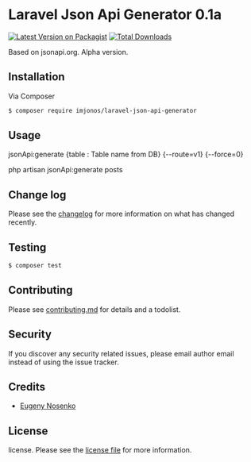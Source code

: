 # Laravel Json Api Generator 0.1a

[![Latest Version on Packagist][ico-version]][link-packagist]
[![Total Downloads][ico-downloads]][link-downloads]

Based on jsonapi.org. Alpha version.

## Installation

Via Composer

``` bash
$ composer require imjonos/laravel-json-api-generator
```

## Usage

jsonApi:generate {table : Table name from DB} {--route=v1} {--force=0}

php artisan jsonApi:generate posts

## Change log

Please see the [changelog](changelog.md) for more information on what has changed recently.

## Testing

``` bash
$ composer test
```

## Contributing

Please see [contributing.md](contributing.md) for details and a todolist.

## Security

If you discover any security related issues, please email author email instead of using the issue tracker.

## Credits

- [Eugeny Nosenko][link-author]

## License

license. Please see the [license file](license.md) for more information.

[ico-version]: https://img.shields.io/packagist/v/nos/jsonapigenerator.svg?style=flat-square
[ico-downloads]: https://img.shields.io/packagist/dt/nos/jsonapigenerator.svg?style=flat-square

[link-packagist]: https://packagist.org/packages/imjonos/laravel-json-api-generator
[link-downloads]: https://packagist.org/packages/imjonos/laravel-json-api-generator
[link-author]: https://github.com/imjonos
[link-contributors]: ../../contributors
